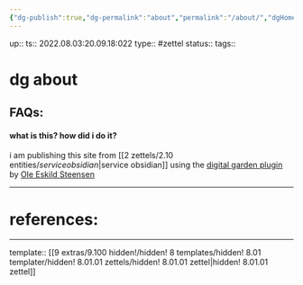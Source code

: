 ```yaml
---
{"dg-publish":true,"dg-permalink":"about","permalink":"/about/","dgHomeLink":true,"dgPassFrontmatter":false}
---
```


up:: 
ts:: 2022.08.03:20.09.18:022
type:: #zettel
status:: 
tags:: 

# dg about



## FAQs:

#### what is this? how did i do it?
i am publishing this site from [[2 zettels/2.10 entities/$service obsidian|$service obsidian]] using the [digital garden plugin](https://github.com/oleeskild/obsidian-digital-garden) by [Ole Eskild Steensen](https://ole.dev/)


____
# references:



____
template:: [[9 extras/9.100 hidden!/hidden! 8 templates/hidden! 8.01 templater/hidden! 8.01.01 zettels/hidden! 8.01.01 zettel|hidden! 8.01.01 zettel]]
